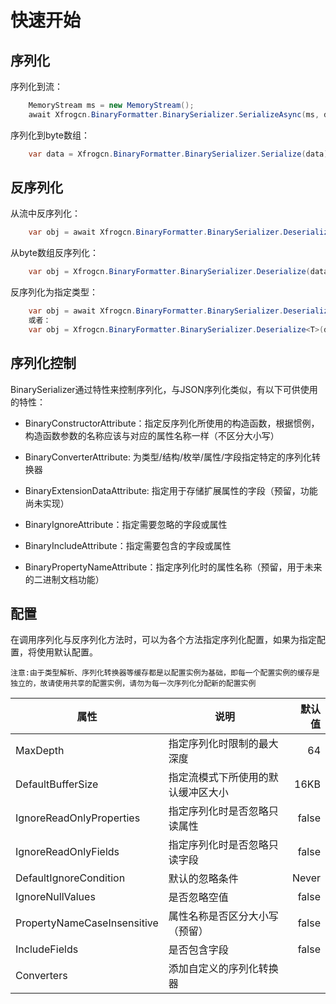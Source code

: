 # 快速开始

## 序列化

序列化到流：

```c#
    MemoryStream ms = new MemoryStream();
    await Xfrogcn.BinaryFormatter.BinarySerializer.SerializeAsync(ms, data);
```

序列化到byte数组：

```c#
    var data = Xfrogcn.BinaryFormatter.BinarySerializer.Serialize(data);
```

## 反序列化

从流中反序列化：

```c#
    var obj = await Xfrogcn.BinaryFormatter.BinarySerializer.DeserializeAsync(stream);
```

从byte数组反序列化：

```c#
    var obj = Xfrogcn.BinaryFormatter.BinarySerializer.Deserialize(data);
```

反序列化为指定类型：

```c#
    var obj = await Xfrogcn.BinaryFormatter.BinarySerializer.DeserializeAsync<T>(stream);
    或者：
    var obj = Xfrogcn.BinaryFormatter.BinarySerializer.Deserialize<T>(data);
```

## 序列化控制

BinarySerializer通过特性来控制序列化，与JSON序列化类似，有以下可供使用的特性：

- BinaryConstructorAttribute：指定反序列化所使用的构造函数，根据惯例，构造函数参数的名称应该与对应的属性名称一样（不区分大小写）

- BinaryConverterAttribute: 为类型/结构/枚举/属性/字段指定特定的序列化转换器

- BinaryExtensionDataAttribute: 指定用于存储扩展属性的字段（预留，功能尚未实现）

- BinaryIgnoreAttribute：指定需要忽略的字段或属性
  
- BinaryIncludeAttribute：指定需要包含的字段或属性

- BinaryPropertyNameAttribute：指定序列化时的属性名称（预留，用于未来的二进制文档功能）

## 配置

在调用序列化与反序列化方法时，可以为各个方法指定序列化配置，如果为指定配置，将使用默认配置。

`注意:由于类型解析、序列化转换器等缓存都是以配置实例为基础，即每一个配置实例的缓存是独立的，故请使用共享的配置实例，请勿为每一次序列化分配新的配置实例`

|                属性 | 说明 |      默认值 |
|---------------------- |----------- |----------:|
|   MaxDepth |     指定序列化时限制的最大深度 |  64 |
|   DefaultBufferSize |     指定流模式下所使用的默认缓冲区大小 |  16KB |
|   IgnoreReadOnlyProperties |     指定序列化时是否忽略只读属性 | false |
|   IgnoreReadOnlyFields |      指定序列化时是否忽略只读字段 |  false |
|   DefaultIgnoreCondition |      默认的忽略条件 |  Never |
|   IgnoreNullValues |      是否忽略空值 |  false |
|   PropertyNameCaseInsensitive |      属性名称是否区分大小写（预留） |  false |
|   IncludeFields |      是否包含字段 |  false |
|   Converters |      添加自定义的序列化转换器 |
